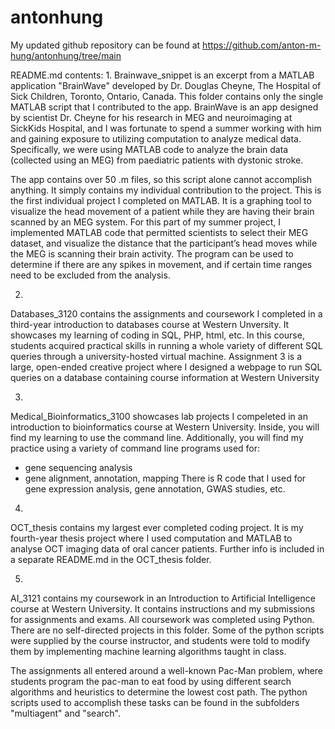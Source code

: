 # antonhung

My updated github repository can be found at 
https://github.com/anton-m-hung/antonhung/tree/main

README.md contents:
1. 
Brainwave_snippet is an excerpt from a MATLAB application "BrainWave" developed by Dr. Douglas Cheyne, The Hospital of Sick Children, Toronto, Ontario, Canada.
This folder contains only the single MATLAB script that I contributed to the app. 
BrainWave is an app designed by scientist Dr. Cheyne for his research in MEG and neuroimaging at SickKids Hospital, and I was fortunate to spend a summer working with him and gaining exposure to utilizing computation to analyze medical data.
Specifically, we were using MATLAB code to analyze the brain data (collected using an MEG) from paediatric patients with dystonic stroke.

The app contains over 50 .m files, so this script alone cannot accomplish anything. It simply contains my individual contribution to the project.
This is the first individual project I completed on MATLAB.
It is a graphing tool to visualize the head movement of a patient while they are having their brain scanned by an MEG system.
For this part of my summer project, I implemented MATLAB code that permitted scientists to select their MEG dataset, and visualize the distance that the participant’s head moves while the MEG is scanning their brain activity. The program can be used to determine if there are any spikes in movement, and if certain time ranges need to be excluded from the analysis.

2.
Databases_3120 contains the assignments and coursework I completed in a third-year introduction to databases course at Western Unversity.
It showcases my learning of coding in SQL, PHP, html, etc.
In this course, students acquired practical skills in running a whole variety of different SQL queries through a university-hosted virtual machine.
Assignment 3 is a large, open-ended creative project where I designed a webpage to run SQL queries on a database containing course information at Western University

3.
Medical_Bioinformatics_3100 showcases lab projects I compeleted in an introduction to bioinformatics course at Western University. Inside, you will find my learning to use the command line.
Additionally, you will find my practice using a variety of command line programs used for:
- gene sequencing analysis
- gene alignment, annotation, mapping
There is R code that I used for gene expression analysis, gene annotation, GWAS studies, etc.


4.
OCT_thesis contains my largest ever completed coding project. It is my fourth-year thesis project where I used computation and MATLAB to analyse OCT imaging data of oral cancer patients.
Further info is included in a separate README.md in the OCT_thesis folder.

5.
AI_3121 contains my coursework in an Introduction to Artificial Intelligence course at Western University. It contains instructions and my submissions for assignments and exams. All coursework was completed using Python. There are no self-directed projects in this folder. Some of the python scripts were supplied by the course instructor, and students were told to modify them by implementing machine learning algorithms taught in class.

The assignments all entered around a well-known Pac-Man problem, where students program the pac-man to eat food by using different search algorithms and heuristics to determine the lowest cost path. The python scripts used to accomplish these tasks can be found in the subfolders "multiagent" and "search".